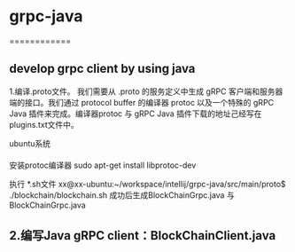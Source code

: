 # grpc-java
============

develop grpc client by using java
----

1.编译.proto文件。
    我们需要从 .proto 的服务定义中生成 gRPC 客户端和服务器端的接口。我们通过 protocol buffer 的编译器 protoc 以及一个特殊的 gRPC Java 插件来完成。编译器protoc 与 gRPC Java 插件下载的地址己经写在plugins.txt文件中。
   
ubuntu系统
####
安装protoc编译器
sudo apt-get install libprotoc-dev

执行 *.sh文件
xx@xx-ubuntu:~/workspace/intellij/grpc-java/src/main/proto$ ./blockchain/blockchain.sh
成功后生成BlockChainGrpc.java 与 BlockChainGrpc.java 

2.编写Java gRPC client：BlockChainClient.java
----
      
    
